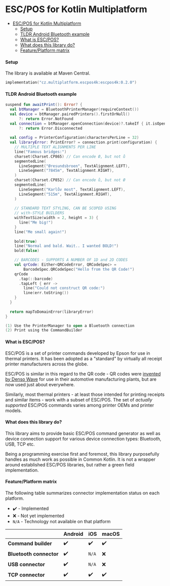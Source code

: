# ESC/POS for Kotlin Multiplatform

<!-- TOC -->

* [ESC/POS for Kotlin Multiplatform](#escpos-for-kotlin-multiplatform)
    * [Setup](#setup)
    * [TLDR Android Bluetooth example](#tldr-android-bluetooth-example)
    * [What is ESC/POS?](#what-is-escpos)
    * [What does this library do?](#what-does-this-library-do)
    * [Feature/Platform matrix](#featureplatform-matrix)

<!-- TOC -->

#### Setup
The library is available at Maven Central.

```kotlin
implementation("cz.multiplatform.escpos4k:escpos4k:0.2.0")
```

#### TLDR Android Bluetooth example

```kotlin
suspend fun awaitPrint(): Error? {
  val btManager = BluetoothPrinterManager(requireContext())
  val device = btManager.pairedPrinters().firstOrNull() 
      ?: return Error.NotFound
  val connection = btManager.openConnection(device)?.takeIf { it.isOpen } // (1)
      ?: return Error.Disconnected
  
  val config = PrinterConfiguration(charactersPerLine = 32)
  val libraryError: PrintError? = connection.print(configuration) {       // (2)
    // MULTIPLE TEXT ALIGNMENTS PER LINE
    line("Famous bridges:")
    charset(Charset.CP865) // Can encode Ø, but not ů
    segmentedLine(
      LineSegment("Øresundsbroen", TextAlignment.LEFT),
      LineSegment("7845m", TextAlignment.RIGHT),
    )
    charset(Charset.CP852) // Can encode ů, but not Ø
    segmentedLine(
      LineSegment("Karlův most", TextAlignment.LEFT),
      LineSegment("515m", TextAlignment.RIGHT),
    )
    
    // STANDARD TEXT STYLING, CAN BE SCOPED USING
    // with-STYLE BUILDERS
    withTextSize(width = 2, height = 3) {
      line("Me big!")
    }
    line("Me small again!")
    
    bold(true)
    line("Normal and bald. Wait.. I wanted BOLD!")
    bold(false)

    // BARCODES - SUPPORTS A NUMBER OF 1D and 2D CODES
    val qrCode: Either<QRCodeError, QRCodeSpec> = 
        BarcodeSpec.QRCodeSpec("Hello from the QR Code!")
    qrCode
      .tap(::barcode)
      .tapLeft { err ->
        line("Could not construct QR code:")
        line(err.toString())
    }
  }
  
  return mapToDomainError(libraryError)
}
```

```kotlin
(1) Use the PrinterManager to open a Bluetooth connection
(2) Print using the CommandBuilder
```

#### What is ESC/POS?

ESC/POS is a set of printer commands developed by Epson for use in thermal printers.
It has been adopted as a "standard" by virtually all receipt printer manufacturers across the globe.

ESC/POS is similar in this regard to the QR code - QR codes
were [invented by Denso Wave](https://en.wikipedia.org/wiki/QR_code)
for use in their automotive manufacturing plants, but are now used just about everywhere.

Similarly, most thermal printers - at least those intended for printing receipts and similar items -
work with a subset of ESC/POS. The set of _actually supported_ ESC/POS commands varies among
printer OEMs and printer models.

#### What does this library do?

This library aims to provide basic ESC/POS command generator as well as device connection support for
various device connection types: Bluetooth, USB, TCP etc.

Being a programming exercise first and foremost, this library purposefully handles as much work as possible in
Common Kotlin. It is not a wrapper around established ESC/POS libraries, but rather a green field implementation.

#### Feature/Platform matrix

The following table summarizes connector implementation status on each platform.

- :heavy_check_mark: - Implemented
- :x: - Not yet implemented
- `N/A` - Technology not available on that platform

|                         | Android            | iOS                | macOS              |
|-------------------------|--------------------|--------------------|--------------------|
| **Command builder**     | :heavy_check_mark: | :heavy_check_mark: | :heavy_check_mark: |
| **Bluetooth connector** | :heavy_check_mark: | `N/A`              | :x:                |
| **USB connector**       | :heavy_check_mark: | `N/A`              | :x:                |
| **TCP connector**       | :heavy_check_mark: | :heavy_check_mark: | :heavy_check_mark: |

